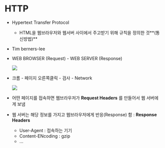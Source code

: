 # HTTP

- Hypertext Transfer Protocol

  - HTML을 웹브라우저와 웹서버 사이에서 주고받기 위해 규칙을 정의한 것**(통신방법)**

- Tim berners-lee

- WEB BROWSER (Request) - WEB SERVER (Response)

  ![](https://github.com/antaehyeon/WinterVacation_Project/blob/master/Image/%EC%8A%A4%ED%81%AC%EB%A6%B0%EC%83%B7%202018-01-07%20%EC%98%A4%ED%9B%84%2012.05.59.png)

- 크롬 - 페이지 오른쪽클릭 - 검사 - Network

  ![](https://github.com/antaehyeon/WinterVacation_Project/blob/master/Image/%EC%8A%A4%ED%81%AC%EB%A6%B0%EC%83%B7%202018-01-07%20%EC%98%A4%ED%9B%84%2012.10.15.png)

- 어떤 페이지를 접속하면 웹브라우저가 **Request Headers** 를 만들어서 웹 서버에게 보냄

- 웹 서버는 해당 정보를 가지고 웹브라우저에게 반응(Response) 함 : **Response Headers**

  - User-Agent : 접속하는 기기
  - Content-ENcoding : gzip 
  - ...

